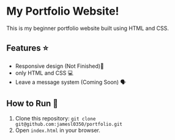 # My Portfolio Website!

This is my beginner portfolio website built using HTML and CSS.

## Features ⭐️

- Responsive design (Not Finished)📲
- only HTML and CSS 💻
- Leave a message system (Coming Soon) 🗣

## How to Run 🚀

1. Clone this repository: `git clone git@github.com:jamesl0350/portfolio.git`
2. Open `index.html` in your browser.

